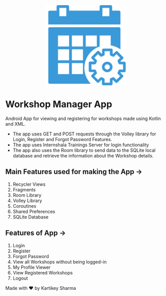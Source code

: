 <p align="center">
  <img width="250" height="250" src="https://github.com/KartikeySharma/workshop_manager/blob/master/app/src/main/res/drawable/logo.png">
</p>

# Workshop Manager App
Android App for viewing and registering for workshops made using Kotlin and XML.

- The app uses GET and POST requests through the Volley library for Login, Register and Forgot Password Features.
- The app uses Internshala Trainings Server for login functionality
- The app also uses the Room library to send data to the SQLite local database and retrieve the information about the Workshop details.

## Main Features used for making the App ->
1. Recycler Views
2. Fragments
3. Room Library
4. Volley Library
5. Coroutines
6. Shared Preferences
7. SQLite Database

## Features of App ->
1. Login
2. Register
3. Forgot Password
4. View all Workshops without being logged-in
5. My Profile Viewer
6. View Registered Workshops
7. Logout


Made with ♥ by Kartikey Sharma
